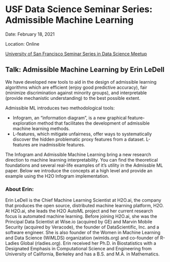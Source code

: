 # USF Data Science Seminar Series: Admissible Machine Learning

Date: February 18, 2021

Location: Online

[University of San Francisco Seminar Series in Data Science Meetup](https://www.meetup.com/USF-Seminar-Series-in-Data-Science/events/283268466/)

## Talk: Admissible Machine Learning by Erin LeDell

We have developed new tools to aid in the design of admissible learning algorithms which are efficient (enjoy good predictive accuracy), fair (minimize discrimination against minority groups), and interpretable (provide mechanistic understanding) to the best possible extent.

Admissible ML introduces two methodological tools:

- Infogram, an “information diagram”, is a new graphical feature-exploration method that facilitates the development of admissible machine learning methods.
- L-features, which mitigate unfairness, offer ways to systematically discover the hidden problematic proxy features from a dataset. L-features are inadmissible features.

The Infogram and Admissible Machine Learning bring a new research direction to machine learning interpretability. You can find the theoretical foundations and several real-life examples of it’s utility in the Admissble ML paper. Below we introduce the concepts at a high level and provide an example using the H2O Infogram implementation.

### About Erin:

Erin LeDell is the Chief Machine Learning Scientist at H2O.ai, the company that produces the open source, distributed machine learning platform, H2O. At H2O.ai, she leads the H2O AutoML project and her current research focus is automated machine learning. Before joining H2O.ai, she was the Principal Data Scientist at Wise.io (acquired by GE) and Marvin Mobile Security (acquired by Veracode), the founder of DataScientific, Inc. and a software engineer. She is also founder of the Women in Machine Learning and Data Science (WiMLDS) organization (wimlds.org) and co-founder of R-Ladies Global (rladies.org). Erin received her Ph.D. in Biostatistics with a Designated Emphasis in Computational Science and Engineering from University of California, Berkeley and has a B.S. and M.A. in Mathematics.